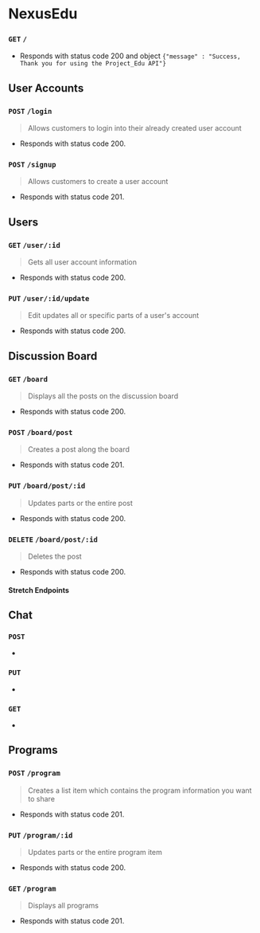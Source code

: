 # NexusEdu


###  `GET` `/`

* Responds with status code 200 and object `{"message" : "Success, Thank you for using the Project_Edu API"}`

##  User Accounts
### `POST` `/login`
> Allows customers to login into their already created user account
* Responds with status code 200.

### `POST` `/signup`
> Allows customers to create a user account
* Responds with status code 201.

##  Users
### `GET` `/user/:id`
> Gets all user account information
* Responds with status code 200.

### `PUT` `/user/:id/update`
> Edit updates all or specific parts of a user's account
* Responds with status code 200.

##  Discussion Board
### `GET` `/board`
> Displays all the posts on the discussion board
* Responds with status code 200.

### `POST` `/board/post`
> Creates a post along the board
* Responds with status code 201.

### `PUT` `/board/post/:id`
> Updates parts or the entire post
* Responds with status code 200.

### `DELETE` `/board/post/:id`
> Deletes the post
* Responds with status code 200.


#### Stretch Endpoints

##  Chat
### `POST`
*
### `PUT`
*
### `GET`
*

##  Programs
### `POST` `/program`
> Creates a list item which contains the program information you want to share
* Responds with status code 201.

### `PUT` `/program/:id`
> Updates parts or the entire program item
* Responds with status code 200.

### `GET` `/program`
> Displays all programs
* Responds with status code 201.
